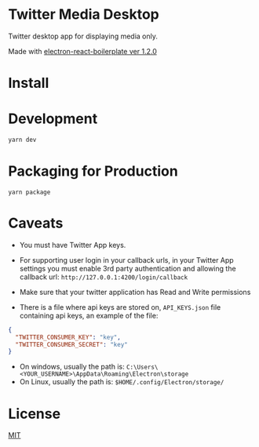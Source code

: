 # Twitter Media Desktop

Twitter desktop app for displaying media only.

Made with [electron-react-boilerplate ver 1.2.0](https://github.com/electron-react-boilerplate/electron-react-boilerplate)

# Install

# Development

```bash
yarn dev
```

# Packaging for Production

```
yarn package
```

# Caveats

- You must have Twitter App keys.
- For supporting user login in your callback urls, in your Twitter App settings you must enable 3rd party authentication and allowing the callback url:
  `http://127.0.0.1:4200/login/callback`

- Make sure that your twitter application has Read and Write permissions

- There is a file where api keys are stored on, `API_KEYS.json` file containing api keys, an example of the file:

```json
{
  "TWITTER_CONSUMER_KEY": "key",
  "TWITTER_CONSUMER_SECRET": "key"
}
```

- On windows, usually the path is: `C:\Users\<YOUR_USERNAME>\AppData\Roaming\Electron\storage`
- On Linux, usually the path is: `$HOME/.config/Electron/storage/`

# License

[MIT](https://github.com/DarylSerrano/twitter-media-desktop/blob/master/LICENSE)
